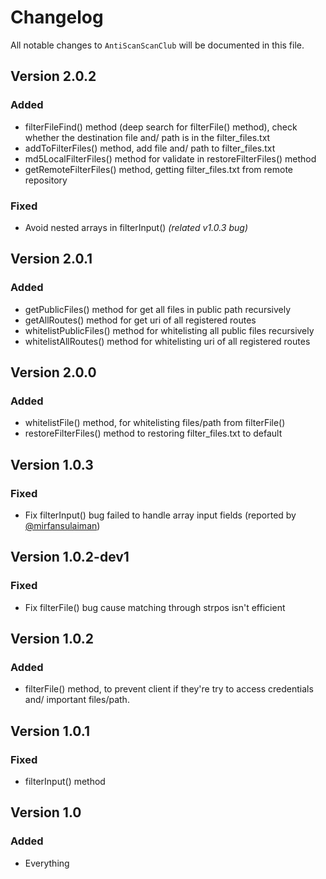 # Changelog

All notable changes to `AntiScanScanClub` will be documented in this file.

## Version 2.0.2

### Added

-   filterFileFind() method (deep search for filterFile() method), check whether the destination file and/ path is in the filter_files.txt
-   addToFilterFiles() method, add file and/ path to filter_files.txt
-   md5LocalFilterFiles() method for validate in restoreFilterFiles() method
-   getRemoteFilterFiles() method, getting filter_files.txt from remote repository

### Fixed

-   Avoid nested arrays in filterInput() _(related v1.0.3 bug)_

## Version 2.0.1

### Added

-   getPublicFiles() method for get all files in public path recursively
-   getAllRoutes() method for get uri of all registered routes
-   whitelistPublicFiles() method for whitelisting all public files recursively
-   whitelistAllRoutes() method for whitelisting uri of all registered routes

## Version 2.0.0

### Added

-   whitelistFile() method, for whitelisting files/path from filterFile()
-   restoreFilterFiles() method to restoring filter_files.txt to default

## Version 1.0.3

### Fixed

-   Fix filterInput() bug failed to handle array input fields (reported by [@mirfansulaiman](https://github.com/mirfansulaiman))

## Version 1.0.2-dev1

### Fixed

-   Fix filterFile() bug cause matching through strpos isn't efficient

## Version 1.0.2

### Added

-   filterFile() method, to prevent client if they're try to access credentials and/ important files/path.

## Version 1.0.1

### Fixed

-   filterInput() method

## Version 1.0

### Added

-   Everything
